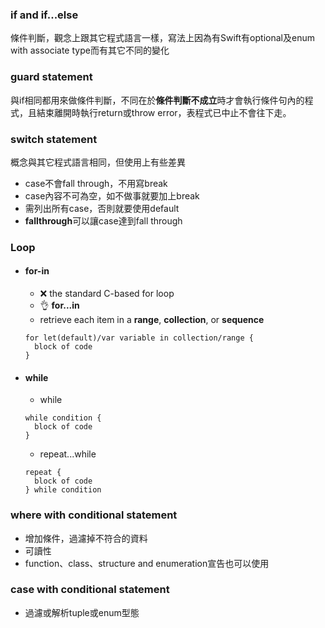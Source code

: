 ### if and if...else
條件判斷，觀念上跟其它程式語言一樣，寫法上因為有Swift有optional及enum with associate type而有其它不同的變化

### guard statement
與if相同都用來做條件判斷，不同在於**條件判斷不成立**時才會執行條件句內的程式，且結束離開時執行return或throw error，表程式已中止不會往下走。

### switch statement
概念與其它程式語言相同，但使用上有些差異
- case不會fall through，不用寫break
- case內容不可為空，如不做事就要加上break
- 需列出所有case，否則就要使用default
- **fallthrough**可以讓case達到fall through

### Loop
- #### for-in
	- ❌ the standard C-based for loop
	- 👌 **for...in**
	- retrieve each item in a **range**, **collection**, or **sequence**
	
	```
	for let(default)/var variable in collection/range {  
	  block of code 
	}
	```

- #### while
	- while
	```
	while condition {  
	  block of code 
	} 
	```
	- repeat...while
	```
	repeat { 
	  block of code 
	} while condition 
	```
	
### where with conditional statement
- 增加條件，過濾掉不符合的資料
- 可讀性
- function、class、structure and enumeration宣告也可以使用

### case with conditional statement
- 過濾或解析tuple或enum型態